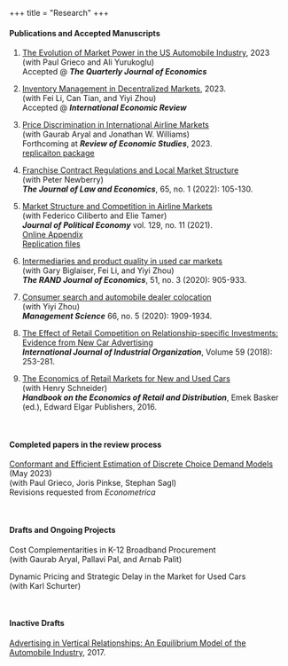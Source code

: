 +++
title = "Research"
+++

#### Publications and Accepted Manuscripts

1. [The Evolution of Market Power in the US Automobile Industry](/working_papers/CarMarkupsJuly2023.pdf), 2023  
(with Paul Grieco and Ali Yurukoglu)  
Accepted @ ***The Quarterly Journal of Economics***   

1. [Inventory Management in Decentralized Markets](/working_papers/inventory_march2023.pdf), 2023.    
(with Fei Li, Can Tian, and Yiyi Zhou)   
Accepted @ ***International Economic Review***   

1. [Price Discrimination in International Airline Markets](https://academic.oup.com/restud/advance-article-abstract/doi/10.1093/restud/rdad037/7084588?redirectedFrom=fulltext)  
(with Gaurab Aryal and Jonathan W. Williams)   
Forthcoming at ***Review of Economic Studies***, 2023.  
[replicaiton package](https://zenodo.org/record/7392123)  

1. [Franchise Contract Regulations and Local Market Structure](/published_papers/Murry_Newberry_JLE_2022.pdf)  
(with Peter Newberry)  
***The Journal of Law and Economics***, 65, no. 1 (2022): 105-130.    

1. [Market Structure and Competition in Airline Markets](/published_papers/CMT_JPE_2021.pdf)  
(with Federico Ciliberto and Elie Tamer)  
***Journal of Political Economy***  vol. 129, no. 11 (2021).  
[Online Appendix](/published_papers/CMT_Appendix.pdf)  
[Replication files](https://www.journals.uchicago.edu/doi/suppl/10.1086/715848)  

1. [Intermediaries and product quality in used car markets](/published_papers/Biglaiser_etal_RAND_2020.pdf)  
(with Gary Biglaiser, Fei Li, and Yiyi Zhou)  
***The RAND Journal of Economics***, 51, no. 3 (2020): 905-933.  

1. [Consumer search and automobile dealer colocation](/published_papers/Murry_Zhou_ManSci_2020.pdf)  
(with Yiyi Zhou)  
***Management Science*** 66, no. 5 (2020): 1909-1934.  

1. [The Effect of Retail Competition on Relationship-specific Investments: Evidence from New Car Advertising](/published_papers/Murry_IJIO_2018.pdf)   
***International Journal of Industrial Organization***, Volume 59 (2018): 253-281.  

1. [The Economics of Retail Markets for New and Used Cars](https://works.bepress.com/henry_schneider/12/)  
(with Henry Schneider)   
***Handbook on the Economics of Retail and Distribution***, Emek Basker (ed.), Edward Elgar Publishers, 2016.  

<br>

#### Completed papers in the review process 

[Conformant and Efficient Estimation of Discrete Choice Demand Models](https://paulgrieco.github.io/files/preprint/like-blp.pdf) (May 2023)  
(with Paul Grieco, Joris Pinkse, Stephan Sagl)  
Revisions requested from *Econometrica*  

<br>

#### Drafts and Ongoing Projects

Cost Complementarities in K-12 Broadband Procurement  
(with Gaurab Aryal, Pallavi Pal, and Arnab Palit)  

Dynamic Pricing and Strategic Delay in the Market for Used Cars  
(with Karl Schurter)  


<br>

#### Inactive Drafts

[Advertising in Vertical Relationships: An Equilibrium Model of the Automobile Industry](/working_papers/Murry_AdsVertical_2017.pdf), 2017.   